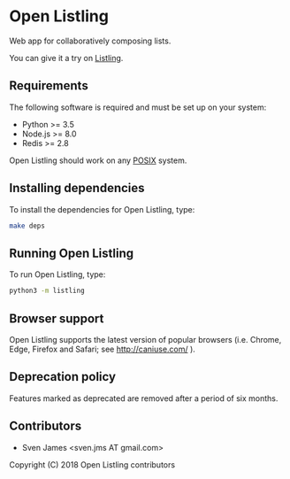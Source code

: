 # Open Listling

Web app for collaboratively composing lists.

You can give it a try on [Listling](https://listling.org/).

## Requirements

The following software is required and must be set up on your system:

* Python >= 3.5
* Node.js >= 8.0
* Redis >= 2.8

Open Listling should work on any [POSIX](https://en.wikipedia.org/wiki/POSIX) system.

## Installing dependencies

To install the dependencies for Open Listling, type:

```sh
make deps
```

## Running Open Listling

To run Open Listling, type:

```sh
python3 -m listling
```

## Browser support

Open Listling supports the latest version of popular browsers (i.e. Chrome, Edge, Firefox and
Safari; see http://caniuse.com/ ).

## Deprecation policy

Features marked as deprecated are removed after a period of six months.

## Contributors

* Sven James &lt;sven.jms AT gmail.com>

Copyright (C) 2018 Open Listling contributors
